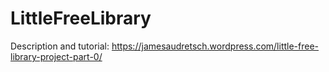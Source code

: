 # LittleFreeLibrary

Description and tutorial:
https://jamesaudretsch.wordpress.com/little-free-library-project-part-0/
